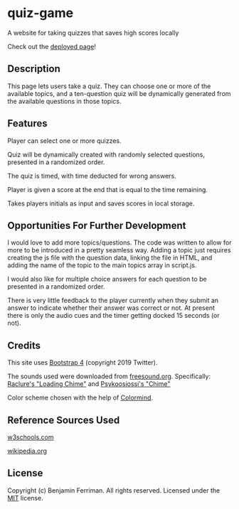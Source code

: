 # quiz-game
A website for taking quizzes that saves high scores locally

Check out the [deployed page](https://bferriman.github.io/quiz-game/)!

## Description

This page lets users take a quiz.  They can choose one or more of the available topics, and a ten-question quiz will be dynamically generated from the available questions in those topics.

## Features

Player can select one or more quizzes.

Quiz will be dynamically created with randomly selected questions, presented in a randomized order.

The quiz is timed, with time deducted for wrong answers.

Player is given a score at the end that is equal to the time remaining.

Takes players initials as input and saves scores in local storage.

## Opportunities For Further Development

I would love to add more topics/questions.  The code was written to allow for more to be introduced in a pretty seamless way.  Adding a topic just requires creating the js file with the question data, linking the file in HTML, and adding the name of the topic to the main topics array in script.js.

I would also like for multiple choice answers for each question to be presented in a randomized order.

There is very little feedback to the player currently when they submit an answer to indicate whether their answer was correct or not. At present there is only the audio cues and the timer getting docked 15 seconds (or not).

## Credits

This site uses [Bootstrap 4](https://getbootstrap.com/) (copyright 2019 Twitter).

The sounds used were downloaded from [freesound.org](https://freesound.org).  Specifically:
[Raclure's "Loading Chime"](https://freesound.org/people/Raclure/sounds/405546/)
and
[Psykoosiossi's "Chime"](https://freesound.org/people/Psykoosiossi/sounds/398661/)

Color scheme chosen with the help of [Colormind](http://colormind.io/).

## Reference Sources Used

[w3schools.com](https://www.w3schools.com/)

[wikipedia.org](https://en.wikipedia.org/wiki/Main_Page)

## License

Copyright (c) Benjamin Ferriman. All rights reserved.
Licensed under the [MIT](https://github.com/bferriman/portfolio/blob/master/LICENSE.txt) license.